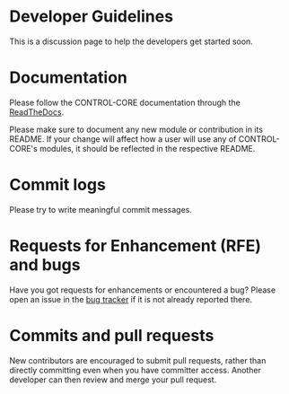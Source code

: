 # Developer Guidelines

This is a discussion page to help the developers get started soon. 

# Documentation

Please follow the CONTROL-CORE documentation through the [ReadTheDocs](https://control-core.readthedocs.io/).

Please make sure to document any new module or contribution in its README. If your change will affect how a user will use any of CONTROL-CORE's modules, it should be reflected in the respective README.


# Commit logs

Please try to write meaningful commit messages.


# Requests for Enhancement (RFE) and bugs

Have you got requests for enhancements or encountered a bug? Please open an issue in the [bug tracker](https://github.com/ControlCore-Project/concore/issues) if it is not already reported there.


# Commits and pull requests

New contributors are encouraged to submit pull requests, rather than directly committing even when you have committer access. Another developer can then review and merge your pull request.

